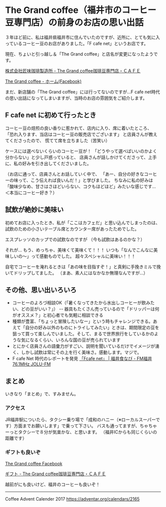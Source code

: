 # The Grand coffee（福井市のコーヒー豆専門店）の前身のお店の思い出話

３年ほど前に、私は福井県福井市に住んでいたのですが、近所に、とても気に入っているコーヒー豆のお店がありました。「F cafe net」というお店です。

現在、ちょいと引っ越し＆「The Grand coffee」と店名が変更になったようです。

[株式会社匠味珈琲製造所 - The Grand coffee珈琲豆専門店・ＣＡＦＥ](https://www.thegrandcoffee.com/会社概要/)

[The Grand coffee - ホーム(Facebook)](https://www.facebook.com/takumi.thegrandcoffee/)

まだ、新店舗の「The Grand coffee」には行ってないのですが...F cafe net時代の思い出話になってしまいますが、当時のお店の雰囲気をご紹介します。

## F cafe net に初めて行ったとき

コーヒー豆の焙煎の良い香りに惹かれて、店内に入り、席に着いたところ、
「恐れ入ります、当店はコーヒー豆の販売店でございます」
と店員さんが教えてくださったので、
慌てて席を立ちました（苦笑い）

ケースには選べないくらいのコーヒー豆が！
「どうやって選べばいいのかよく分からない」と少し戸惑っていると、
店員さんが話しかけてくださって、上手に、私の好みを引き出してくださいました。

（お店に通って、店員さんとお話していく中で、
「あー、自分の好きなコーヒーの味って、こう伝えれば良いんだ！」と学びました。
ちなみに私の好みは「酸味少なめ、甘さはさほどいらない、コクもほどほど」みたいな感じです…　＜本当にコーヒー好き？）

## 試飲が絶妙に美味い

初めてお店に入ったとき、私が「ここはカフェだ」と思い込んでしまったのは、
試飲のための小さいテーブル席とカウンター席があったためでした。

エスプレッソのカップでの試飲なのですが
（今も試飲はあるのかな？）

それが…
もう、めっちゃ、美味くて美味くて！！！
いつも「なんでこんなに美味しいの～」って感動ものでした。
超々スペシャルに美味い！！！

自宅でコーヒーを淹れるときは「あの味を目指すぞ！」と真剣に手挽きミルで挽いてドリップしてました。
（まあ、素人にはなかなか無理なんですが…）

## その他、思い出いろいろ

- コーヒーのよろづ相談OK（「暑くなってきたから水出しコーヒーが飲みたい、どの豆がいい？」）
-- 器具もたくさん売っているので「ドリッパーは何がオススメ？」と初心者でも気軽に相談できる
- 種類が豊富、「ちょっと冒険したいなー」という時もチャレンジできる。あえて「自分の好み以外のものにトライしてみたい」ときは、期間限定の豆を狙って買って楽しんでいました。そして、まるで世界旅行をしているかのような気になるくらい、いろんな国の豆が売られています
- とにかく店員さんの語彙力がすごい、説明を聞いているだけでイメージが湧く、しかし試飲は常にその上を行く美味さ。感動します。マジで。
- F cafe Net 時代のレポートを発見 
[「Fcafe net」 | 福井食なび - FM福井 76.1MHz JOLU-FM](https://tanike.theblog.me/posts/3352793)

## まとめ

いきなり「まとめ」で、すみません。

### アクセス
JR福井駅についたら、タクシー乗り場で「成和のハニー（※ローカルスーパーです）方面までお願いします」で乗って下さい。
バスも通ってますが、ちゃちゃーっとタクシーで８分が気楽かな、と思います。
（福井ICからも同じくらいの距離です）

### ギフトも良いぞ

[The Grand coffee Facebook](https://www.facebook.com/takumi.thegrandcoffee/posts/1531033456984140)

[ギフト - The Grand coffee珈琲豆専門店・ＣＡＦＥ](https://www.thegrandcoffee.com/ギフト/)

越前がにも良いけど、福井のコーヒーも良いぞ！

---
Coffee Advent Calender 2017
https://adventar.org/calendars/2165
